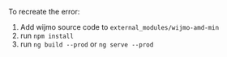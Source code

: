To recreate the error:

1. Add wijmo source code to `external_modules/wijmo-amd-min`
1. run `npm install`
1. run `ng build --prod` or `ng serve --prod`
